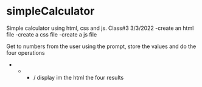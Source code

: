 # simpleCalculator
Simple calculator using html, css and js. Class#3 3/3/2022
-create an html file
-create a css file 
-create a js file 

Get to numbers from the user using the prompt, store the values and do the four operations
+ - * /
display im the html the four results

